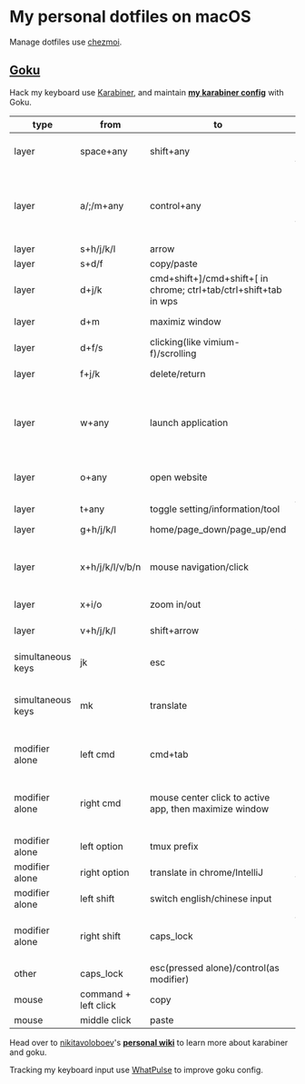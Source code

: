 # My personal dotfiles on macOS

Manage dotfiles use [chezmoi](https://github.com/twpayne/chezmoi).

## [Goku](https://github.com/yqrashawn/GokuRakuJoudo)

Hack my keyboard use [Karabiner](https://github.com/pqrs-org/Karabiner-Elements), and maintain [**__my karabiner config__**](./dot_config/karabiner.edn) with Goku.

| type              | from                 | to                                                                | comment                                                                    | favorite | todo                                       |
|-------------------|----------------------|-------------------------------------------------------------------|----------------------------------------------------------------------------|----------|--------------------------------------------|
| layer             | space+any            | shift+any                                                         | use the most strongest finger                                              | yes!     |                                            |
| layer             | a/;/m+any            | control+any                                                       | want to use the second strongest finger                                    | yes      | v/m to left/right control when I release v |
| layer             | s+h/j/k/l            | arrow                                                             |                                                                            | yes!     |                                            |
| layer             | s+d/f                | copy/paste                                                        |                                                                            |          |                                            |
| layer             | d+j/k                | cmd+shift+]/cmd+shift+[ in chrome; ctrl+tab/ctrl+shift+tab in wps | switch tabs in most apps                                                   | yes      |                                            |
| layer             | d+m                  | maximiz window                                                    | by Rectangle.app                                                           |          |                                            |
| layer             | d+f/s                | clicking(like vimium-f)/scrolling                                 | by Homerow.app                                                             |          |                                            |
| layer             | f+j/k                | delete/return                                                     | so easy to delete                                                          | yes!     |                                            |
| layer             | w+any                | launch application                                                | w+j -> open chrome when not in chrome; w+j -> cmd+` when already in chrome | yes      |                                            |
| layer             | o+any                | open website                                                      | o+f -> create new tab of chrome                                            |          |                                            |
| layer             | t+any                | toggle setting/information/tool                                   | t+d -> toggle dark mode                                                    |          |                                            |
| layer             | g+h/j/k/l            | home/page_down/page_up/end                                        |                                                                            |          |                                            |
| layer             | x+h/j/k/l/v/b/n      | mouse navigation/click                                            | during navigation: hold c to slow down, hold z to scroll                   |          |                                            |
| layer             | x+i/o                | zoom in/out                                                       |                                                                            |          |                                            |
| layer             | v+h/j/k/l            | shift+arrow                                                       | vi visual mode                                                             |          | release v for control                      |
| simultaneous keys | jk                   | esc                                                               |                                                                            | yes      |                                            |
| simultaneous keys | mk                   | translate                                                         | by Raycast.app                                                             |          | left hand mode with mouse                  |
| modifier alone    | left cmd             | cmd+tab                                                           | so easy to switch previous app                                             | yes!     |                                            |
| modifier alone    | right cmd            | mouse center click to active app, then maximize window            | use it a lot when vimium/ideavim lose focus in chrome/IntelliJ             | yes      |                                            |
| modifier alone    | left option          | tmux prefix                                                       |                                                                            | yes      |                                            |
| modifier alone    | right option         | translate in chrome/IntelliJ                                      | by immersive-translate                                                     | yes      |                                            |
| modifier alone    | left shift           | switch english/chinese input                                      | by Rime                                                                    |          | pinkie                                     |
| modifier alone    | right shift          | caps_lock                                                         | turn on caps_lock to enter vi mode (in process)                            |          | more vi binding                            |
| other             | caps_lock            | esc(pressed alone)/control(as modifier)                           |                                                                            |          |                                            |
| mouse             | command + left click | copy                                                              |                                                                            |          |                                            |
| mouse             | middle click         | paste                                                             |                                                                            |          |                                            |

Head over to [nikitavoloboev](https://github.com/nikitavoloboev)'s [**__personal wiki__**](https://wiki.nikiv.dev/macOS/apps/karabiner/) to learn more about karabiner and goku.

Tracking my keyboard input use [WhatPulse](https://whatpulse.org/) to improve goku config.
